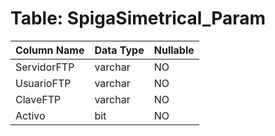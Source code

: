 # Table: SpigaSimetrical_Param

| Column Name | Data Type | Nullable |
|-------------|-----------|----------|
| ServidorFTP | varchar | NO |
| UsuarioFTP | varchar | NO |
| ClaveFTP | varchar | NO |
| Activo | bit | NO |
